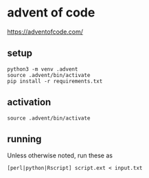 # advent of code

https://adventofcode.com/

## setup

```
python3 -m venv .advent
source .advent/bin/activate
pip install -r requirements.txt
```

## activation

```
source .advent/bin/activate
```

## running

Unless otherwise noted, run these as
```
[perl|python|Rscript] script.ext < input.txt
```
